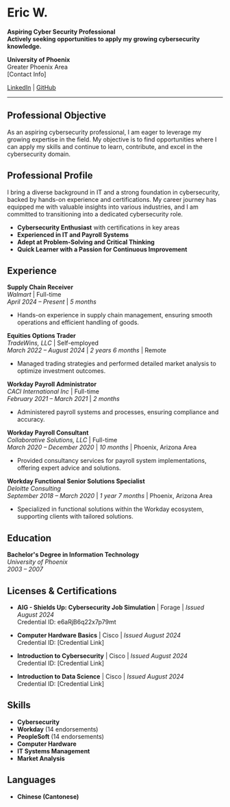 # Eric W.

**Aspiring Cyber Security Professional**  
**Actively seeking opportunities to apply my growing cybersecurity knowledge.**

**University of Phoenix**  
Greater Phoenix Area  
[Contact Info]

[LinkedIn](https://www.linkedin.com/in/eric-walker/) | [GitHub](https://github.com/Walkeric200)

---

## Professional Objective
As an aspiring cybersecurity professional, I am eager to leverage my growing expertise in the field. My objective is to find opportunities where I can apply my skills and continue to learn, contribute, and excel in the cybersecurity domain.

## Professional Profile
I bring a diverse background in IT and a strong foundation in cybersecurity, backed by hands-on experience and certifications. My career journey has equipped me with valuable insights into various industries, and I am committed to transitioning into a dedicated cybersecurity role.

- **Cybersecurity Enthusiast** with certifications in key areas
- **Experienced in IT and Payroll Systems**
- **Adept at Problem-Solving and Critical Thinking**
- **Quick Learner with a Passion for Continuous Improvement**

## Experience

**Supply Chain Receiver**  
*Walmart* | Full-time  
*April 2024 – Present* | *5 months*  
- Hands-on experience in supply chain management, ensuring smooth operations and efficient handling of goods.

**Equities Options Trader**  
*TradeWins, LLC* | Self-employed  
*March 2022 – August 2024* | *2 years 6 months* | Remote  
- Managed trading strategies and performed detailed market analysis to optimize investment outcomes.

**Workday Payroll Administrator**  
*CACI International Inc* | Full-time  
*February 2021 – March 2021* | *2 months*  
- Administered payroll systems and processes, ensuring compliance and accuracy.

**Workday Payroll Consultant**  
*Collaborative Solutions, LLC* | Full-time  
*March 2020 – December 2020* | *10 months* | Phoenix, Arizona Area  
- Provided consultancy services for payroll system implementations, offering expert advice and solutions.

**Workday Functional Senior Solutions Specialist**  
*Deloitte Consulting*  
*September 2018 – March 2020* | *1 year 7 months* | Phoenix, Arizona Area  
- Specialized in functional solutions within the Workday ecosystem, supporting clients with tailored solutions.

## Education

**Bachelor's Degree in Information Technology**  
*University of Phoenix*  
*2003 – 2007*

## Licenses & Certifications

- **AIG - Shields Up: Cybersecurity Job Simulation** | Forage | *Issued August 2024*  
  Credential ID: e6aRjB6q22x7p79mt

- **Computer Hardware Basics** | Cisco | *Issued August 2024*  
  Credential ID: [Credential Link]

- **Introduction to Cybersecurity** | Cisco | *Issued August 2024*  
  Credential ID: [Credential Link]

- **Introduction to Data Science** | Cisco | *Issued August 2024*  
  Credential ID: [Credential Link]

## Skills

- **Cybersecurity**
- **Workday** (14 endorsements)
- **PeopleSoft** (14 endorsements)
- **Computer Hardware**
- **IT Systems Management**
- **Market Analysis**

## Languages

- **Chinese (Cantonese)**
